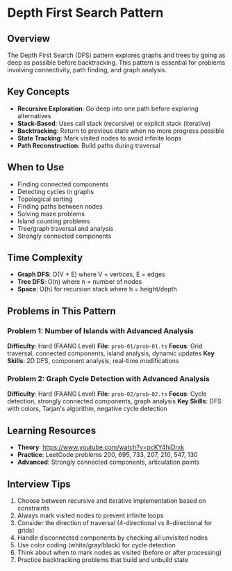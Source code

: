 # Depth First Search Pattern

## Overview
The Depth First Search (DFS) pattern explores graphs and trees by going as deep as possible before backtracking. This pattern is essential for problems involving connectivity, path finding, and graph analysis.

## Key Concepts
- **Recursive Exploration**: Go deep into one path before exploring alternatives
- **Stack-Based**: Uses call stack (recursive) or explicit stack (iterative)
- **Backtracking**: Return to previous state when no more progress possible
- **State Tracking**: Mark visited nodes to avoid infinite loops
- **Path Reconstruction**: Build paths during traversal

## When to Use
- Finding connected components
- Detecting cycles in graphs
- Topological sorting
- Finding paths between nodes
- Solving maze problems
- Island counting problems
- Tree/graph traversal and analysis
- Strongly connected components

## Time Complexity
- **Graph DFS**: O(V + E) where V = vertices, E = edges
- **Tree DFS**: O(n) where n = number of nodes
- **Space**: O(h) for recursion stack where h = height/depth

## Problems in This Pattern

### Problem 1: Number of Islands with Advanced Analysis
**Difficulty**: Hard (FAANG Level)
**File**: `prob-01/prob-01.ts`
**Focus**: Grid traversal, connected components, island analysis, dynamic updates
**Key Skills**: 2D DFS, component analysis, real-time modifications

### Problem 2: Graph Cycle Detection with Advanced Analysis
**Difficulty**: Hard (FAANG Level)
**File**: `prob-02/prob-02.ts`
**Focus**: Cycle detection, strongly connected components, graph analysis
**Key Skills**: DFS with colors, Tarjan's algorithm, negative cycle detection

## Learning Resources
- **Theory**: https://www.youtube.com/watch?v=pcKY4hjDrxk
- **Practice**: LeetCode problems 200, 695, 733, 207, 210, 547, 130
- **Advanced**: Strongly connected components, articulation points

## Interview Tips
1. Choose between recursive and iterative implementation based on constraints
2. Always mark visited nodes to prevent infinite loops
3. Consider the direction of traversal (4-directional vs 8-directional for grids)
4. Handle disconnected components by checking all unvisited nodes
5. Use color coding (white/gray/black) for cycle detection
6. Think about when to mark nodes as visited (before or after processing)
7. Practice backtracking problems that build and unbuild state

